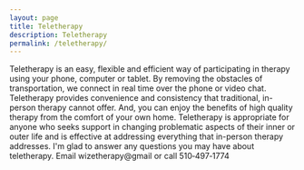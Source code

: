 ```yaml
---
layout: page
title: Teletherapy
description: Teletherapy
permalink: /teletherapy/
---
```

<p class="text-justify">
Teletherapy is an easy, flexible and efficient way of participating in therapy using your phone, computer or tablet.  By removing the obstacles of transportation, we connect in real time over the phone or video chat.  Teletherapy provides convenience and consistency that traditional, in-person therapy cannot offer.  And, you can enjoy the benefits of high quality therapy from the comfort of your own home. Teletherapy is appropriate for anyone who seeks support in changing problematic aspects of their inner or outer life and is effective at addressing everything that in-person therapy addresses. I'm glad to answer any questions you may have about teletherapy.  Email wizetherapy@gmail or call 510&#8209;497&#8209;1774
</p>

